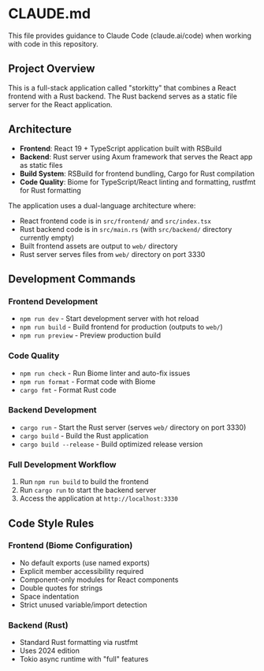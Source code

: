 # CLAUDE.md

This file provides guidance to Claude Code (claude.ai/code) when working with code in this repository.

## Project Overview

This is a full-stack application called "storkitty" that combines a React frontend with a Rust backend. The Rust backend serves as a static file server for the React application.

## Architecture

- **Frontend**: React 19 + TypeScript application built with RSBuild
- **Backend**: Rust server using Axum framework that serves the React app as static files
- **Build System**: RSBuild for frontend bundling, Cargo for Rust compilation
- **Code Quality**: Biome for TypeScript/React linting and formatting, rustfmt for Rust formatting

The application uses a dual-language architecture where:
- React frontend code is in `src/frontend/` and `src/index.tsx`
- Rust backend code is in `src/main.rs` (with `src/backend/` directory currently empty)
- Built frontend assets are output to `web/` directory
- Rust server serves files from `web/` directory on port 3330

## Development Commands

### Frontend Development
- `npm run dev` - Start development server with hot reload
- `npm run build` - Build frontend for production (outputs to `web/`)
- `npm run preview` - Preview production build

### Code Quality
- `npm run check` - Run Biome linter and auto-fix issues
- `npm run format` - Format code with Biome
- `cargo fmt` - Format Rust code

### Backend Development
- `cargo run` - Start the Rust server (serves `web/` directory on port 3330)
- `cargo build` - Build the Rust application
- `cargo build --release` - Build optimized release version

### Full Development Workflow
1. Run `npm run build` to build the frontend
2. Run `cargo run` to start the backend server
3. Access the application at `http://localhost:3330`

## Code Style Rules

### Frontend (Biome Configuration)
- No default exports (use named exports)
- Explicit member accessibility required
- Component-only modules for React components
- Double quotes for strings
- Space indentation
- Strict unused variable/import detection

### Backend (Rust)
- Standard Rust formatting via rustfmt
- Uses 2024 edition
- Tokio async runtime with "full" features